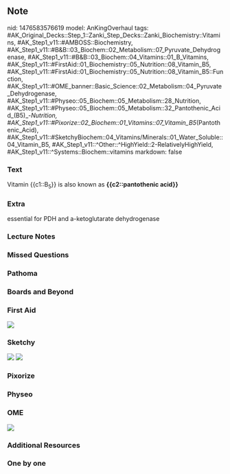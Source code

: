 ## Note
nid: 1476583576619
model: AnKingOverhaul
tags: #AK_Original_Decks::Step_1::Zanki_Step_Decks::Zanki_Biochemistry::Vitamins, #AK_Step1_v11::#AMBOSS::Biochemistry, #AK_Step1_v11::#B&B::03_Biochem::02_Metabolism::07_Pyruvate_Dehydrogenase, #AK_Step1_v11::#B&B::03_Biochem::04_Vitamins::01_B_Vitamins, #AK_Step1_v11::#FirstAid::01_Biochemistry::05_Nutrition::08_Vitamin_B5, #AK_Step1_v11::#FirstAid::01_Biochemistry::05_Nutrition::08_Vitamin_B5::Function, #AK_Step1_v11::#OME_banner::Basic_Science::02_Metabolism::04_Pyruvate_Dehydrogenase, #AK_Step1_v11::#Physeo::05_Biochem::05_Metabolism::28_Nutrition, #AK_Step1_v11::#Physeo::05_Biochem::05_Metabolism::32_Pantothenic_Acid_(B5)_-_Nutrition, #AK_Step1_v11::#Pixorize::02_Biochem::01_Vitamins::07_Vitamin_B5_(Pantothenic_Acid), #AK_Step1_v11::#SketchyBiochem::04_Vitamins/Minerals::01_Water_Soluble::04_Vitamin_B5, #AK_Step1_v11::^Other::^HighYield::2-RelativelyHighYield, #AK_Step1_v11::^Systems::Biochem::vitamins
markdown: false

### Text
<div>
  Vitamin {{c1::B<sub>5</sub>}} is also known as
  <b>{{c2::pantothenic acid}}</b>
</div>

### Extra
essential for PDH and a-ketoglutarate dehydrogenase

### Lecture Notes


### Missed Questions


### Pathoma


### Boards and Beyond


### First Aid
<img src="tmpleuyfr.png">

### Sketchy
<img src="Screen%20Shot%202021-02-01%20at%2009.19.52.jpg">
<img src="Screen%20Shot%202021-02-01%20at%2009.20.02.jpg">

### Pixorize


### Physeo


### OME
<div class="ome-widget">
  <a href=
  "https://onlinemeded.org/spa/metabolism/pyruvate-dehydrogenase/acquire?ref=anki">
  <img src="_OME_AnkiFlashcards_Lesson_6.png"></a>
</div>

### Additional Resources


### One by one

